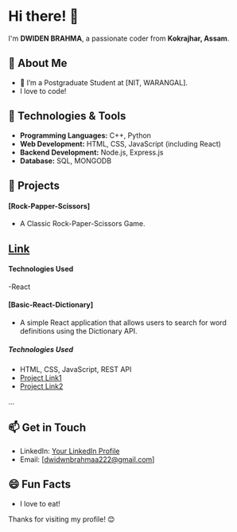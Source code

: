 # Hi there! 👋

I'm **DWIDEN BRAHMA**, a passionate coder from **Kokrajhar, Assam**.

## 🚀 About Me

- 🔭 I’m a Postgraduate Student at [NIT, WARANGAL].
- I love to code!

## 🔧 Technologies & Tools

- **Programming Languages:** C++, Python
- **Web Development:** HTML, CSS, JavaScript (including React)
- **Backend Development:** Node.js, Express.js
- **Database:** SQL, MONGODB



## 📂 Projects

#### [Rock-Papper-Scissors]

- A Classic Rock-Paper-Scissors Game.
## [Link](https://dwidenbrahma.github.io/rockpapperscissor/)

#### Technologies Used
-React

#### [Basic-React-Dictionary]

- A simple React application that allows users to search for word definitions using the Dictionary API.

##### Technologies Used
- HTML, CSS, JavaScript, REST API
- [Project Link1](https://github.com/Dwidenbrahma/react-dictionary/)
- [Project Link2](https://github.com/Dwidenbrahma/thala-checker/)

...

## 📫 Get in Touch

- LinkedIn: [Your LinkedIn Profile](https://www.linkedin.com/in/dwiden/)
- Email: [dwidwnbrahmaa222@gmail.com]

## 😄 Fun Facts

- I love to eat!

Thanks for visiting my profile! 😊
